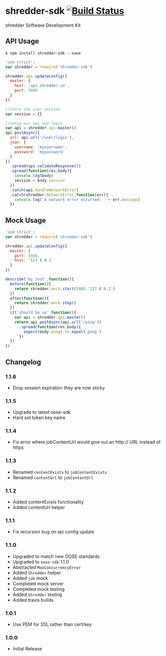 shredder-sdk [![Build Status](https://travis-ci.org/eSited/shredder-sdk.svg?branch=master)](https://travis-ci.org/eSited/shredder-sdk)
========

shredder Software Development Kit

## API Usage

```
$ npm install shredder-sdk --save
```

```js
'use strict';
var shredder = require('shredder-sdk')

shredder.api.updateConfig({
  master: {
    host: 'api.shredder.io',
    port: 5980
  }
})

//store the user session
var session = {}

//setup our api and login
var api = shredder.api.master()
api.postAsync({
  url: api.url('/user/login'),
  json: {
    username: 'myusername',
    password: 'mypassword'
  }
})
  .spread(api.validateResponse())
  .spread(function(res,body){
    console.log(body)
    session = body.session
  })
  .catch(api.handleNetworkError)
  .catch(shredder.NetworkError,function(err){
    console.log('A network error occurred: ' + err.message)
  })
```

## Mock Usage

```js
'use strict';
var shredder = require('shredder-sdk')

shredder.api.updateConfig({
  master: {
    port: 5980,
    host: '127.0.0.1'
  }
})

describe('my test',function(){
  before(function(){
    return shredder.mock.start(5980,'127.0.0.1')
  })
  after(function(){
    return shredder.mock.stop()
  })
  it('should be up',function(){
    var api = shredder.api.master()
    return api.postAsync(api.url('/ping'))
      .spread(function(res,body){
        expect(body.pong).to.equal('pong')
      })
  })
})
```

## Changelog

### 1.1.6
* Drop session expiration they are now sticky

### 1.1.5
* Upgrade to latest oose-sdk
* Hard set token key name

### 1.1.4
* Fix error where jobContentUrl would give out an http:// URL instead of https

### 1.1.3
* Renamed `contentExists` to `jobContentExists`
* Renamed `contentUrl` to `jobContentUrl`

### 1.1.2
* Added contentExists functionality
* Added contentUrl helper

### 1.1.1
* Fix recursion bug on api config update

### 1.1.0
* Upgraded to match new OOSE standards
* Upgraded to `oose-sdk` 1.1.0
* Abstracted `MaxConcurrencyError`
* Added `Shredder` helper
* Added `job` mock
* Completed mock server
* Completed mock testing
* Added `Shredder` testing
* Added travis builds

### 1.0.1
* Use PEM for SSL rather than cert/key

### 1.0.0
* Initial Release

